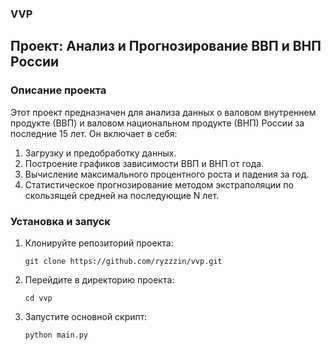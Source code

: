 ### VVP

## Проект: Анализ и Прогнозирование ВВП и ВНП России

### Описание проекта

Этот проект предназначен для анализа данных о валовом внутреннем продукте (ВВП) и валовом национальном продукте (ВНП) России за последние 15 лет. Он включает в себя:

1. Загрузку и предобработку данных.
2. Построение графиков зависимости ВВП и ВНП от года.
3. Вычисление максимального процентного роста и падения за год.
4. Статистическое прогнозирование методом экстраполяции по скользящей средней на последующие N лет.

### Установка и запуск

1. Клонируйте репозиторий проекта:
  
   `git clone https://github.com/ryzzzin/vvp.git`
   
2. Перейдите в директорию проекта:
  
   `cd vvp`

3. Запустите основной скрипт:
  
   `python main.py`
